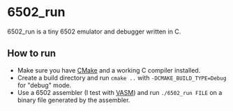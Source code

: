 # 6502_run

6502_run is a tiny 6502 emulator and debugger written in C.

## How to run

* Make sure you have [CMake](https://cmake.org) and a working C compiler installed.
* Create a build directory and run `cmake ..` with `-DCMAKE_BUILD_TYPE=Debug` for "debug" mode.
* Use a 6502 assembler (I test with [VASM](http://sun.hasenbraten.de/vasm/)) and run `./6502_run FILE` on a binary file generated by the assembler.
